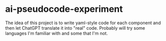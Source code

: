 # ai-pseudocode-experiment
The idea of this project is to write yaml-style code for each component and then let ChatGPT translate it into "real" code.  Probably will try some languages I'm familiar with and some that I'm not.
